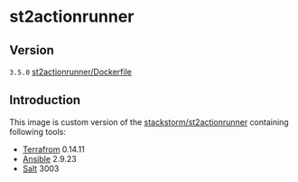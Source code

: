 # st2actionrunner

## Version

`3.5.0` [st2actionrunner/Dockerfile](./st2actionrunner/Dockerfile)

## Introduction

This image is custom version of the [stackstorm/st2actionrunner](https://hub.docker.com/u/stackstorm/st2actionrunner) containing following tools:

* [Terrafrom](https://terraform.io) 0.14.11
* [Ansible](https://ansible.com) 2.9.23
* [Salt](https://saltproject.io) 3003

